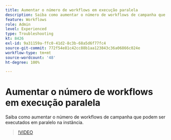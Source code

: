 ```yaml
---
title: Aumentar o número de workflows em execução paralela
description: Saiba como aumentar o número de workflows de campanha que podem ser executados em paralelo na instância.
feature: Workflows
role: Admin
level: Experienced
type: Troubleshooting
kt: 8426
exl-id: 9a31159a-ffc0-41d2-8c3b-68a5d6f77fc4
source-git-commit: 772f54e81c42cc88b1aa123843c36a06866c024e
workflow-type: tm+mt
source-wordcount: '48'
ht-degree: 100%

---
```


# Aumentar o número de workflows em execução paralela

Saiba como aumentar o número de workflows de campanha que podem ser executados em paralelo na instância.

>[!VIDEO](https://video.tv.adobe.com/v/335982?quality=12)
